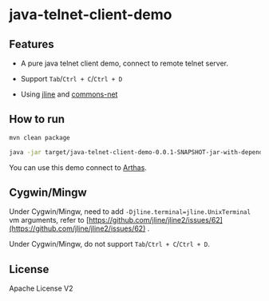 # java-telnet-client-demo

## Features

* A pure java telnet client demo, connect to remote telnet server.

* Support `Tab`/`Ctrl + C`/`Ctrl + D`

* Using [jline](https://github.com/jline/jline2) and [commons-net](https://commons.apache.org/proper/commons-net/)


## How to run

```bash
mvn clean package

java -jar target/java-telnet-client-demo-0.0.1-SNAPSHOT-jar-with-dependencies.jar
```

You can use this demo connect to [Arthas](https://github.com/alibaba/arthas).

## Cygwin/Mingw

Under Cygwin/Mingw, need to add `-Djline.terminal=jline.UnixTerminal` vm arguments, refer to [https://github.com/jline/jline2/issues/62](https://github.com/jline/jline2/issues/62) .

Under Cygwin/Mingw, do not support `Tab`/`Ctrl + C`/`Ctrl + D`.

## License
Apache License V2
